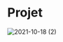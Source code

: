 # Projet
![2021-10-18 (2)](https://user-images.githubusercontent.com/87534937/137646935-f828587b-be98-4363-836c-ac3e345535d1.png)
